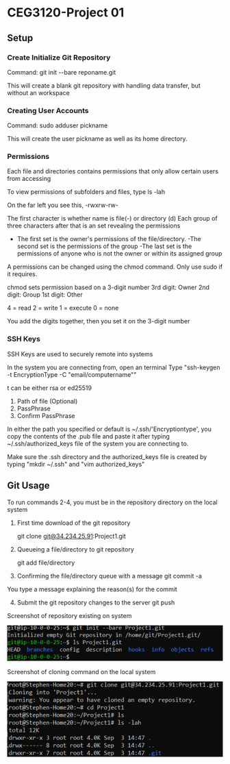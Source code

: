 # CEG3120-Project 01

## Setup
### Create Initialize Git Repository
Command: git init --bare reponame.git

This will create a blank git repository with handling data transfer, but without an workspace

### Creating User Accounts

Command: sudo adduser pickname

This will create the user pickname as well as its home directory.

### Permissions
Each file and directories contains permissions that only allow certain users from accessing

To view permissions of subfolders and files, type ls -lah 

On the far left you see this,
-rwxrw-rw-

The first character is whether name is file(-) or directory (d)
Each group of three characters after that is an set revealing the permissions

- The first set is the owner's permissions of the file/directory.
-The second set is the permissions of the group
-The last set is the permissions of anyone who is not the owner or within its assigned group

A permissions can be changed using the chmod command. Only use sudo if it requires.

chmod sets permission based on a 3-digit number
3rd digit: Owner
2nd digit: Group
1st digit: Other

4 = read
2 = write
1 = execute
0 = none

You add the digits together, then you set it on the 3-digit number

### SSH Keys

SSH Keys are used to securely remote into systems

In the system you are connecting from, open an terminal
Type "ssh-keygen -t EncryptionType -C "email/computername""

t can be either rsa or ed25519

1. Path of file (Optional)
2. PassPhrase
3. Confirm PassPhrase

In either the path you specified or default is ~/.ssh/'Encryptiontype',
you copy the contents of the .pub file and paste it after typing ~/.ssh/authorized_keys file of the system you are connecting to.

Make sure the .ssh directory and the authorized_keys file is created by typing "mkdir ~/.ssh" and "vim authorized_keys"

## Git Usage
To run commands 2-4, you must be in the repository directory on the local system

1. First time download of the git repository

    git clone git@34.234.25.91:Project1.git

2. Queueing a file/directory to git repository

    git add file/directory

3. Confirming the file/directory queue with a message
    git commit -a

You type a message explaining the reason(s) for the commit

4. Submit the git repository changes to the server
    git push

Screenshot of repository existing on system


![repo on aws](repoinaws.PNG)

Screenshot of cloning command on the local system


![clone from system](clonecommandinsystem.PNG)